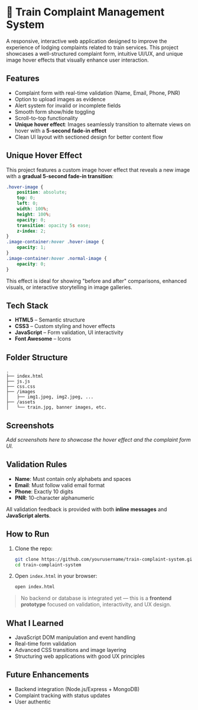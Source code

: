 # 🚆 Train Complaint Management System

A responsive, interactive web application designed to improve the experience of lodging complaints related to train services. This project showcases a well-structured complaint form, intuitive UI/UX, and unique image hover effects that visually enhance user interaction.

##  Features

- Complaint form with real-time validation (Name, Email, Phone, PNR)
-  Option to upload images as evidence
-  Alert system for invalid or incomplete fields
-  Smooth form show/hide toggling
- Scroll-to-top functionality
- **Unique hover effect**: Images seamlessly transition to alternate views on hover with a **5-second fade-in effect**
-  Clean UI layout with sectioned design for better content flow

##  Unique Hover Effect

This project features a custom image hover effect that reveals a new image with a **gradual 5-second fade-in transition**:

```css
.hover-image {
    position: absolute;
    top: 0;
    left: 0;
    width: 100%;
    height: 100%;
    opacity: 0;
    transition: opacity 5s ease;
    z-index: 2;
}
.image-container:hover .hover-image {
    opacity: 1;
}
.image-container:hover .normal-image {
    opacity: 0;
}
```

This effect is ideal for showing "before and after" comparisons, enhanced visuals, or interactive storytelling in image galleries.

##  Tech Stack

- **HTML5** – Semantic structure
- **CSS3** – Custom styling and hover effects
- **JavaScript** – Form validation, UI interactivity
- **Font Awesome** – Icons

##  Folder Structure

```
.
├── index.html
├── js.js
├── css.css
├── /images
│   ├── img1.jpeg, img2.jpeg, ...
├── /assets
│   └── train.jpg, banner images, etc.
```

##  Screenshots

_Add screenshots here to showcase the hover effect and the complaint form UI._

##  Validation Rules

- **Name**: Must contain only alphabets and spaces
- **Email**: Must follow valid email format
- **Phone**: Exactly 10 digits
- **PNR**: 10-character alphanumeric

All validation feedback is provided with both **inline messages** and **JavaScript alerts**.

##  How to Run

1. Clone the repo:
   ```bash
   git clone https://github.com/yourusername/train-complaint-system.git
   cd train-complaint-system
   ```

2. Open `index.html` in your browser:
   ```bash
   open index.html
   ```

> No backend or database is integrated yet — this is a **frontend prototype** focused on validation, interactivity, and UX design.

##  What I Learned

- JavaScript DOM manipulation and event handling
- Real-time form validation
- Advanced CSS transitions and image layering
- Structuring web applications with good UX principles

##  Future Enhancements

- Backend integration (Node.js/Express + MongoDB)
- Complaint tracking with status updates
- User authentic
